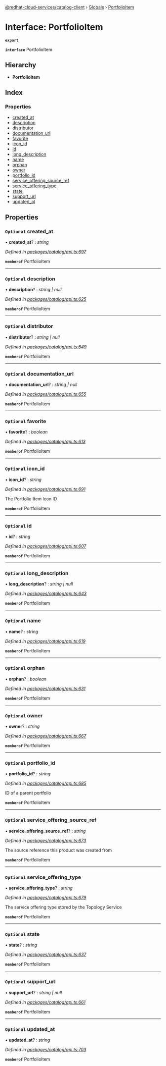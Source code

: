 [@redhat-cloud-services/catalog-client](../README.md) › [Globals](../globals.md) › [PortfolioItem](portfolioitem.md)

# Interface: PortfolioItem

**`export`** 

**`interface`** PortfolioItem

## Hierarchy

* **PortfolioItem**

## Index

### Properties

* [created_at](portfolioitem.md#optional-created_at)
* [description](portfolioitem.md#optional-description)
* [distributor](portfolioitem.md#optional-distributor)
* [documentation_url](portfolioitem.md#optional-documentation_url)
* [favorite](portfolioitem.md#optional-favorite)
* [icon_id](portfolioitem.md#optional-icon_id)
* [id](portfolioitem.md#optional-id)
* [long_description](portfolioitem.md#optional-long_description)
* [name](portfolioitem.md#optional-name)
* [orphan](portfolioitem.md#optional-orphan)
* [owner](portfolioitem.md#optional-owner)
* [portfolio_id](portfolioitem.md#optional-portfolio_id)
* [service_offering_source_ref](portfolioitem.md#optional-service_offering_source_ref)
* [service_offering_type](portfolioitem.md#optional-service_offering_type)
* [state](portfolioitem.md#optional-state)
* [support_url](portfolioitem.md#optional-support_url)
* [updated_at](portfolioitem.md#optional-updated_at)

## Properties

### `Optional` created_at

• **created_at**? : *string*

*Defined in [packages/catalog/api.ts:697](https://github.com/RedHatInsights/javascript-clients/blob/master/packages/catalog/api.ts#L697)*

**`memberof`** PortfolioItem

___

### `Optional` description

• **description**? : *string | null*

*Defined in [packages/catalog/api.ts:625](https://github.com/RedHatInsights/javascript-clients/blob/master/packages/catalog/api.ts#L625)*

**`memberof`** PortfolioItem

___

### `Optional` distributor

• **distributor**? : *string | null*

*Defined in [packages/catalog/api.ts:649](https://github.com/RedHatInsights/javascript-clients/blob/master/packages/catalog/api.ts#L649)*

**`memberof`** PortfolioItem

___

### `Optional` documentation_url

• **documentation_url**? : *string | null*

*Defined in [packages/catalog/api.ts:655](https://github.com/RedHatInsights/javascript-clients/blob/master/packages/catalog/api.ts#L655)*

**`memberof`** PortfolioItem

___

### `Optional` favorite

• **favorite**? : *boolean*

*Defined in [packages/catalog/api.ts:613](https://github.com/RedHatInsights/javascript-clients/blob/master/packages/catalog/api.ts#L613)*

**`memberof`** PortfolioItem

___

### `Optional` icon_id

• **icon_id**? : *string*

*Defined in [packages/catalog/api.ts:691](https://github.com/RedHatInsights/javascript-clients/blob/master/packages/catalog/api.ts#L691)*

The Portfolio Item Icon ID

**`memberof`** PortfolioItem

___

### `Optional` id

• **id**? : *string*

*Defined in [packages/catalog/api.ts:607](https://github.com/RedHatInsights/javascript-clients/blob/master/packages/catalog/api.ts#L607)*

**`memberof`** PortfolioItem

___

### `Optional` long_description

• **long_description**? : *string | null*

*Defined in [packages/catalog/api.ts:643](https://github.com/RedHatInsights/javascript-clients/blob/master/packages/catalog/api.ts#L643)*

**`memberof`** PortfolioItem

___

### `Optional` name

• **name**? : *string*

*Defined in [packages/catalog/api.ts:619](https://github.com/RedHatInsights/javascript-clients/blob/master/packages/catalog/api.ts#L619)*

**`memberof`** PortfolioItem

___

### `Optional` orphan

• **orphan**? : *boolean*

*Defined in [packages/catalog/api.ts:631](https://github.com/RedHatInsights/javascript-clients/blob/master/packages/catalog/api.ts#L631)*

**`memberof`** PortfolioItem

___

### `Optional` owner

• **owner**? : *string*

*Defined in [packages/catalog/api.ts:667](https://github.com/RedHatInsights/javascript-clients/blob/master/packages/catalog/api.ts#L667)*

**`memberof`** PortfolioItem

___

### `Optional` portfolio_id

• **portfolio_id**? : *string*

*Defined in [packages/catalog/api.ts:685](https://github.com/RedHatInsights/javascript-clients/blob/master/packages/catalog/api.ts#L685)*

ID of a parent portfolio

**`memberof`** PortfolioItem

___

### `Optional` service_offering_source_ref

• **service_offering_source_ref**? : *string*

*Defined in [packages/catalog/api.ts:673](https://github.com/RedHatInsights/javascript-clients/blob/master/packages/catalog/api.ts#L673)*

The source reference this product was created from

**`memberof`** PortfolioItem

___

### `Optional` service_offering_type

• **service_offering_type**? : *string*

*Defined in [packages/catalog/api.ts:679](https://github.com/RedHatInsights/javascript-clients/blob/master/packages/catalog/api.ts#L679)*

The service offering type stored by the Topology Service

**`memberof`** PortfolioItem

___

### `Optional` state

• **state**? : *string*

*Defined in [packages/catalog/api.ts:637](https://github.com/RedHatInsights/javascript-clients/blob/master/packages/catalog/api.ts#L637)*

**`memberof`** PortfolioItem

___

### `Optional` support_url

• **support_url**? : *string | null*

*Defined in [packages/catalog/api.ts:661](https://github.com/RedHatInsights/javascript-clients/blob/master/packages/catalog/api.ts#L661)*

**`memberof`** PortfolioItem

___

### `Optional` updated_at

• **updated_at**? : *string*

*Defined in [packages/catalog/api.ts:703](https://github.com/RedHatInsights/javascript-clients/blob/master/packages/catalog/api.ts#L703)*

**`memberof`** PortfolioItem
